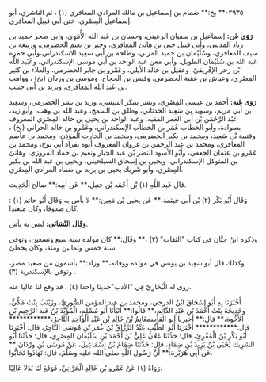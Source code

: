 ٢٩٣٥-** بخ:** ضمام بن إسماعيل بن مالك المرادي المعافري (١) ، ثم الناشري، أبو إسماعيل المِصْرِي، ختن أبي قبيل المعافري.

**رَوَى عَن:** إسماعيل بن سفيان الرعيني، وحسان بن عَبد الله الأُمَوِي، وأبي صخر حميد بن زياد المديني، وأبي قبيل حيي بن هانئ المعافري، وخير بن نعيم الحضرمي، وربيعة بن سيف المعافري، وسُلَيْمان بن حميد المزني، وطلحة بن أَبي سَعِيد الاسكندراني،وأبي حمزة عَبد الله بن سُلَيْمان الطويل، وأبي معن عبد الواحد بن أَبي موسى الإسكندراني، وعُبَيد اللَّه بْن زحر الإفْرِيقيّ، وعقيل بن خالد الأيلي، وعَمْرو بن جابر الحضرمي، والعلاء بن كثير المِصْرِي، وعياش بن عقبة الحضرمي، وقيس بن الحجاج، وموسى بن وردان (بخ) ، وواهب بن عَبد الله المعافري، ويزيد بن أَبي حبيب.

**رَوَى عَنه:** أحمد بن عيسى المِصْرِي، وبشر بنبكر التنيسي، وزيد بن بشر الحضرمي، وسَعِيد بن أَبي مريم، وسويد بن سَعِيد الحدثاني، وطلق بن السمح، وعبد الله بن وهب، وأبو زيد، عَبْد الرَّحْمَنِ بْن أَبي الغمر الفقيه، وعبد الواحد بن يحيى بن خالد المِصْرِي المعروف بسوادة، وأبو الخطاب عُمَر بن الخطاب الإسكندراني، وعَمْرو بن خالد الحراني (بخ) ، وقتيبة بْن سَعِيد، ومحمد بن بكير الحضرمي، ومحمد بن الحارث المؤذن، ومحمد بن عاصم المعافري، ومحمد بن عبد الرحمن بن غزوان المعروف أبوه بقراد أبي نوح، ومحمد بن عَمْرو بن عثمان الجعفي، وأَبُو الأسود النضر بْن عبد الجبار ونعيم بن حماد المروزي، وهانئ بن المتوكل الإسكندراني، ويحيى بن إسحاق السيلحيني، ويحيى بن عَبد الله بن بكير المِصْرِي، وأبو شَرِيك يحيى بن يزيد بن ضماد المرادي المِصْرِي.

قال عَبد اللَّهِ (١) بْن أَحْمَد بْن حنبل،** عَن أبيه:** صالح الْحَدِيث.

وَقَال أَبُو بَكْر (٢) بْن أَبي خيثمة،** عَن يحيى بْن مَعِين:** لا بأس به.وَقَال أَبُو حاتم (١) : كان صدوقا، وكان متعبدا.

**وَقَال النَّسَائي:** ليس به بأس.

وذكره ابنُ حِبَّان فِي كتاب "الثقات" (٢) ،** وَقَال:** كان مولده سنة سبع وتسعين، وتوفي سنة خمس وثمانين ومئة، وكان يخطئ.

وكذلك قال أبو سَعِيد بن يونس في مولده ووفاته،** وزاد:** بأشمون من صعيد مصر، وتوفي بالإسكندرية (٣) .

روى له الْبُخَارِيّ فِي "الأدب"حديثا واحدا (٤) ، قد وقع لنا عاليا عنه.

أَخْبَرَنَا بِهِ أَبُو إِسْحَاقَ ابْنُ الدرجي، ومحمد بن عبد المؤمن الصُّورِيُّ، وزَيْنَبُ بِنْتُ مَكِّيٍّ، وخَدِيجَةُ بِنْتُ أَحْمَدَ بْنِ عَبْدِ الدَّائِمِ،** قَالُوا:** أَنْبَأَنَا أَبُو مُسْلِمٍ، الْمُؤَيَّدُ بْنُ عَبد الرَّحِيمِ بْنِ الأَخُوة،** قال:** أخبرنا أبو القاسمغَانِمُ بْنُ خَالِدِ بْنِ عَبْدِ الْوَاحِدِ التَّاجِرُ،************ قال:************ أَخْبَرَنَا أَبُو الطَّيِّبِ عَبْدُ الرَّزَّاقُ بْنُ عُمَر بْنِ مُوسَى التَّاجِرُ، قال: أَخْبَرَنَا أَبُو بَكْرِ بْنُ الْمُقْرِئِ، قال: حَدَّثَنَا عَلانُ عَلِيُّ بْنُ أَحْمَدَ بْنِ سُلَيْمان المِصْرِي، قال: حَدَّثَنَا أَبُو الشَرِيك يَحْيَى بْنُ يَزِيدَ بْنِ ضِمَادٍ، قال: حَدَّثَنَا ضِمَامُ بْنُ إِسْمَاعِيلَ، عَنْ مُوسَى بْنِ ورْدَانَ،** عَن أَبِي هُرَيْرة:** أَنَّ رَسُول اللَّهِ صلى الله عليه وسَلَّمَ، قال: تَهَادُوا تَحَابُّوا.

رَوَاهُ (١) عَنْ عَمْرو بْنِ خَالِدٍ الْحَرَّانِيِّ، فَوَقَعَ لَنَا بَدَلا عَالِيًا.